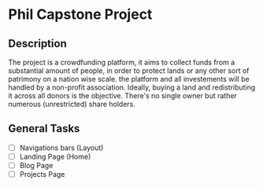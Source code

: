# Phil Capstone Project

## Description
The project is a crowdfunding platform, it aims to collect funds from a substantial amount of people, in order to protect lands or any other sort of patrimony on a nation wise scale. the platform and all investements will be handled by a non-profit association.
Ideally, buying a land and redistributing it across all donors is the objective. There's no single owner but rather numerous (unrestricted) share holders.

## General Tasks
* [ ] Navigations bars (Layout)
* [ ] Landing Page (Home)
* [ ] Blog Page
* [ ] Projects Page